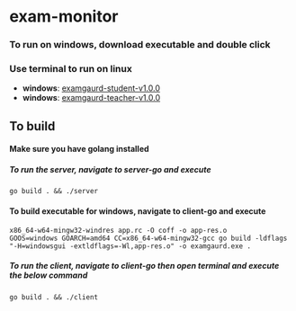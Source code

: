 # exam-monitor

### To run on windows, download executable and double click
### Use terminal to run on linux
- **windows**: [examgaurd-student-v1.0.0](https://github.com/khayrultw/exam-monitor/releases/download/v1.0.0-rc/examgaurd_student.exe)
- **windows**: [examgaurd-teacher-v1.0.0](https://github.com/khayrultw/exam-monitor/releases/download/v1.0.0-rc/examgaurd_teacher)

## To build 

#### Make sure you have golang installed

##### To run the server, navigate to server-go and execute
`go build . && ./server`

#### To build executable for windows, navigate to client-go and execute
`x86_64-w64-mingw32-windres app.rc -O coff -o app-res.o`
<br>
`GOOS=windows GOARCH=amd64 CC=x86_64-w64-mingw32-gcc go build -ldflags "-H=windowsgui -extldflags=-Wl,app-res.o" -o examgaurd.exe .`

##### To run the client, navigate to client-go then open terminal and execute the below command
`go build . && ./client`
